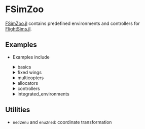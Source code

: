 # FSimZoo
[FSimZoo.jl](https://github.com/JinraeKim/FSimZoo.jl)
contains predefined environments and controllers for [FlightSims.jl](https://github.com/JinraeKim/FlightSims.jl).

## Examples
- Examples include

    <details>
    <summary>basics</summary>

    - (Linear system) `LinearSystem`
    - (A simple integrator) `SingleIntegrator`
    - (Reference model) `ReferenceModel`
    - (Nonlinear polynomial system) `TwoDimensionalNonlinearPolynomialSystem`
        - [T. Bian and Z.-P. Jiang, “Value Iteration, Adaptive Dynamic Programming, and Optimal Control of Nonlinear Systems,” in 2016 IEEE 55th Conference on Decision and Control (CDC), Las Vegas, NV, USA, Dec. 2016, pp. 3375–3380. doi: 10.1109/CDC.2016.7798777.](https://ieeexplore.ieee.org/document/7798777)
    - (Nonlinear oscillator) `TwoDimensionalNonlinearOscillator`
        - [J. A. Primbs, “Nonlinear Optimal Control: A Receding Horizon Approach,” California Institute of Technology, Pasadena, California, 1999.](https://thesis.library.caltech.edu/4124/)
    - (Multiple Envs) `MultipleEnvs` for multi-agent simulation

    </details>

    <details>
    <summary>fixed wings</summary>

    - (Wing Rock phenomenon) `TarnWingRock`, `ElzebdaWingRock`

    </details>

    <details>
    <summary>multicopters</summary>

    - (Hexacopter) `LeeHexacopter`, `LeeQuadcopter`, `GoodarziAgileQuadcopter` (**currently maintained**)
    - (Quadcopter) `IslamQuadcopter`, `GoodarziQuadcopter`

    </details>

    <details>
    <summary>allocators</summary>

    - (Moore-Penrose pseudo inverse control allocation) `PseudoInverseAllocator`

    </details>

    <details>
    <summary>controllers</summary>

    - (Linear quadratic regulator) `LQR`
    - (Proportional-Integral-Derivative controller) `PID`
        - Note that the derivative term is obtained via second-order filter.
    - (Pure proportional navigation guidance) `PPNG`
    - (For multicopter position tracking)
        - `BacksteppingPositionController` (control input: `T_dot`, `M`)
        - `GeometricTrackingController` (control input: `T`, `M`)
        - `InnerLoopGeometricTrackingController` and `OuterLoopGeometricTrackingController` (based on `GeometricTrackingController` but seperated for a hierarchical structure)
    - (Safety filters via control barrier functions (CBFs))
        - (Position CBF for input-affine systems) `InputAffinePositionCBF`

    </details>

    <details>
    <summary>integrated_environments</summary>

    - (Backstepping Position Controller + Static Allocator + Multicopter) `BacksteppingPositionController_StaticAllocator_Multicopter`
        - For example, `BacksteppingPositionController` (backstepping position controller) + `PseudoInverseAllocator` (pseudo-inverse allocator, a static allocator) + `LeeHexacopter` (hexacopter, a multicopter)
    - (Linear system + single integrator) `LinearSystem_SingleIntegrator` (WIP)
    - See `src/environments/integrated_environments`.

    </details>


## Utilities
- `ned2enu` and `enu2ned`: coordinate transformation

